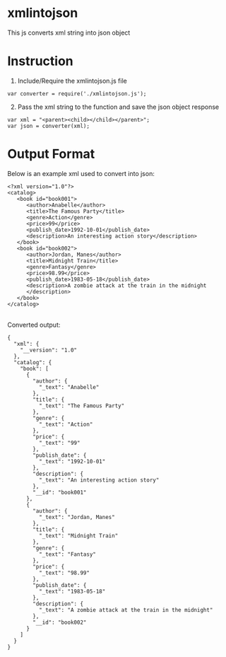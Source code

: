# xmlintojson
This js converts xml string into json object

# Instruction
1. Include/Require the xmlintojson.js file<br/>
```
var converter = require('./xmlintojson.js');
```

2. Pass the xml string to the function and save the json object response<br/>
```
var xml = "<parent><child></child></parent>";
var json = converter(xml);
```

# Output Format
Below is an example xml used to convert into json:<br/>
```
<?xml version="1.0"?>
<catalog>
   <book id="book001">
      <author>Anabelle</author>
      <title>The Famous Party</title>
      <genre>Action</genre>
      <price>99</price>
      <publish_date>1992-10-01</publish_date>
      <description>An interesting action story</description>
   </book>
   <book id="book002">
      <author>Jordan, Manes</author>
      <title>Midnight Train</title>
      <genre>Fantasy</genre>
      <price>98.99</price>
      <publish_date>1983-05-18</publish_date>
      <description>A zombie attack at the train in the midnight
      </description>
   </book>
</catalog>
```
<br/>Converted output: <br/>

```
{
  "xml": {
    "__version": "1.0"
  },
  "catalog": {
    "book": [
      {
        "author": {
          "_text": "Anabelle"
        },
        "title": {
          "_text": "The Famous Party"
        },
        "genre": {
          "_text": "Action"
        },
        "price": {
          "_text": "99"
        },
        "publish_date": {
          "_text": "1992-10-01"
        },
        "description": {
          "_text": "An interesting action story"
        },
        "__id": "book001"
      },
      {
        "author": {
          "_text": "Jordan, Manes"
        },
        "title": {
          "_text": "Midnight Train"
        },
        "genre": {
          "_text": "Fantasy"
        },
        "price": {
          "_text": "98.99"
        },
        "publish_date": {
          "_text": "1983-05-18"
        },
        "description": {
          "_text": "A zombie attack at the train in the midnight"
        },
        "__id": "book002"
      }
    ]
  }
}
```